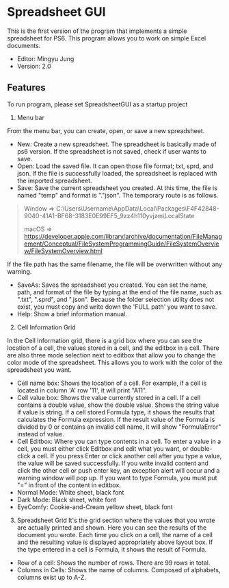 # Spreadsheet GUI

This is the first version of the program that implements a simple spreadsheet for PS6. This program allows you to work on simple Excel documents. 

- Editor: Mingyu Jung
- Version: 2.0

## Features

To run program, please set SpreadsheetGUI as a startup project

1. Menu bar

From the menu bar, you can create, open, or save a new spreadsheet.

- New: Create a new spreadsheet. The spreadsheet is basically made of ps6 version. If the spreadsheet is not saved, check if user wants to save.
- Open: Load the saved file. It can open those file format; txt, sprd, and json. If the file is successfully loaded, the spreadsheet is replaced with the imported spreadsheet.
- Save: Save the current spreadsheet you created. At this time, the file is named "temp" and format is "."json". The temporary route is as follows. 

>Window	=>	C:\Users\Username\AppData\Local\Packages\F4F42848-9040-41A1-BF68-3183E0E99EF5_9zz4h110yvjzm\LocalState
>
>macOS	=>	https://developer.apple.com/library/archive/documentation/FileManagement/Conceptual/FileSystemProgrammingGuide/FileSystemOverview/FileSystemOverview.html


If the file path has the same filename, the file will be overwritten without any warning.

- SaveAs: Saves the spreadsheet you created. You can set the name, path, and format of the file by typing at the end of the file name, such as ".txt", ".sprd", and ".json". Because the folder selection utility does not exist, you must copy and write down the 'FULL path' you want to save.
- Help: Show a brief information manual.

2. Cell Information Grid

In the Cell Information grid, there is a grid box where you can see the location of a cell, the values stored in a cell, and the editbox in a cell. There are also three mode selection next to editbox that allow you to change the color mode of the spreadsheet. This allows you to work with the color of the spreadsheet you want.
- Cell name box: Shows the location of a cell. For example, if a cell is located in column 'A' row '11', it will print "A11".
- Cell value box: Shows the value currently stored in a cell. If a cell contains a double value, show the double value. Shows the string value if value is string. If a cell stored Formula type, it shows the results that calculates the Formula expression. If the result value of the Formula is divided by 0 or contains an invalid cell name, it will show "FormulaError" instead of value.
- Cell Editbox: Where you can type contents in a cell. To enter a value in a cell, you must either click Editbox and edit what you want, or double-click a cell. If you press Enter or click another cell after you type a value, the value will be saved successfully. If you write invalid content and click the other cell or push enter key, an exception alert will occur and a warning window will pop up. If you want to type Formula, you must put "=" in front of the content in editbox.
- Normal Mode: White sheet, black font
- Dark Mode: Black sheet, white font
- EyeComfy: Cookie-and-Cream yellow sheet, black font

3. Spreadsheet Grid
It's the grid section where the values that you wrote are actually printed and shown. Here you can see the results of the document you wrote. Each time you click on a cell, the name of a cell and the resulting value is displayed appropriately above layout box. If the type entered in a cell is Formula, it shows the result of Formula.
- Row of a cell: Shows the number of rows. There are 99 rows in total.
- Columns in Cells: Shows the name of columns. Composed of alphabets, columns exist up to A-Z.
